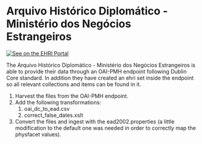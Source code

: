# Arquivo Histórico Diplomático - Ministério dos Negócios Estrangeiros

[![See on the EHRI Portal](https://img.shields.io/badge/See_on-the_EHRI_Portal-83004c)](https://portal.ehri-project.eu/institutions/pt-005469)

The Arquivo Histórico Diplomático - Ministério dos Negócios Estrangeiros is able to provide their data through an OAI-PMH endpoint following Dublin Core standard. In addition they have created an ehri set inside the endpoint so all relevant collections and items can be found in it.

1. Harvest the files from the OAI-PMH endpoint.
2. Add the following transformations:
    1. oai_dc_to_ead.csv
    2. correct_false_dates.xslt
3. Convert the files and ingest with the ead2002.properties (a little modification to the default one was needed in order to correctly map the physfacet values).